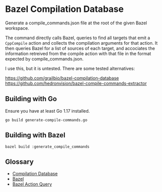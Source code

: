# Bazel Compilation Database

Generate a compile_commands.json file at the root of the given Bazel workspace.

The command directly calls Bazel, queries to find all targets that emit a
`CppCompile` action and collects the compilation arguments for that action.
It then queries Bazel for a list of sources of each target, and accociates the
information retreived from the compile action with that file in the format
expected by compile_commands.json.

I use this, but it is untested. There are some tested alternatives:

https://github.com/grailbio/bazel-compilation-database
https://github.com/hedronvision/bazel-compile-commands-extractor

## Building with Go

Ensure you have at least Go 1.17 installed.

`go build generate-compile-commands.go`

## Building with Bazel

`bazel build :generate_compile_commands`

## Glossary

 - [Compilation Database](https://clang.llvm.org/docs/JSONCompilationDatabase.html)
 - [Bazel](https://bazel.build/)
 - [Bazel Action Query](https://docs.bazel.build/versions/main/aquery.html)
